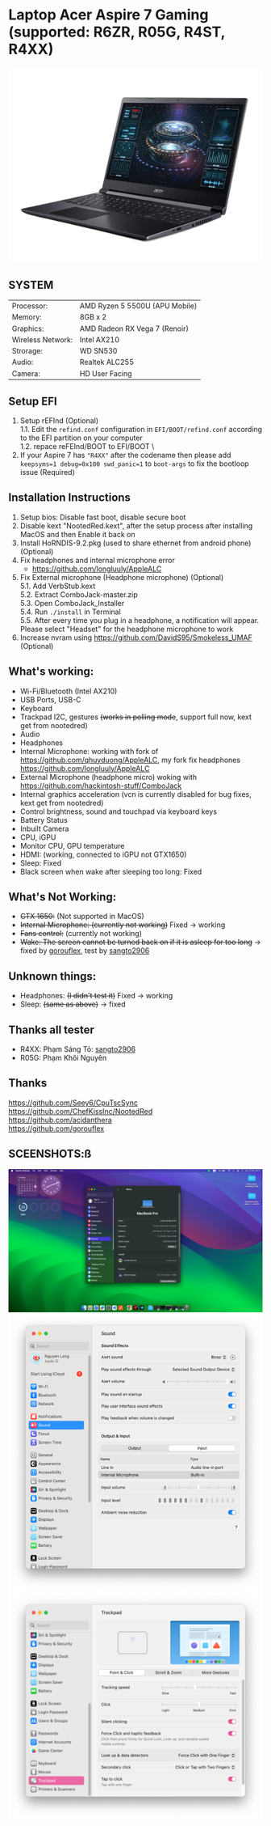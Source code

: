 # Laptop Acer Aspire 7 Gaming (supported: R6ZR, R05G, R4ST, R4XX)

![alt tag](/images/laptopacergamingaspire.png)

## SYSTEM

|                   |                                |
| ----------------- | ------------------------------ |
| Processor:        | AMD Ryzen 5 5500U (APU Mobile) |
| Memory:           | 8GB x 2                        |
| Graphics:         | AMD Radeon RX Vega 7 (Renoir)  |
| Wireless Network: | Intel AX210                    |
| Strorage:         | WD SN530                       |
| Audio:            | Realtek ALC255                 |
| Camera:           | HD User Facing                 |

## Setup EFI

1. Setup rEFInd  (Optional) \
   1.1. Edit the `refind.conf` configuration in `EFI/BOOT/refind.conf` according to the EFI partition on your computer \
   1.2. repace reFEInd/BOOT to EFI/BOOT \
3. If your Aspire 7 has `"R4XX"` after the codename then please add `keepsyms=1 debug=0x100 swd_panic=1` to `boot-args` to fix the bootloop issue (Required)

## Installation Instructions

1. Setup bios: Disable fast boot, disable secure boot
2. Disable kext "NootedRed.kext", after the setup process after installing MacOS and then Enable it back on
3. Install HoRNDIS-9.2.pkg (used to share ethernet from android phone) (Optional)
4. Fix headphones and internal microphone error
   - https://github.com/longluuly/AppleALC
5. Fix External microphone (Headphone microphone) (Optional) \
   5.1. Add VerbStub.kext \
   5.2. Extract ComboJack-master.zip \
   5.3. Open ComboJack_Installer \
   5.4. Run `./install` in Terminal \
   5.5. After every time you plug in a headphone, a notification will appear. Please select "Headset" for the headphone microphone to work
6. Increase nvram using https://github.com/DavidS95/Smokeless_UMAF (Optional) 


## What's working:

- Wi-Fi/Bluetooth (Intel AX210)
- USB Ports, USB-C
- Keyboard
- Trackpad I2C, gestures ~~(works in polling mode~~, support full now, kext get from nootedred)
- Audio
- Headphones
- Internal Microphone: working with fork of https://github.com/qhuyduong/AppleALC, my fork fix headphones https://github.com/longluuly/AppleALC
- External Microphone (headphone micro) woking with https://github.com/hackintosh-stuff/ComboJack
- Internal graphics acceleration (vcn is currently disabled for bug fixes, kext get from nootedred)
- Control brightness, sound and touchpad via keyboard keys
- Battery Status
- Inbuilt Camera
- CPU, iGPU
- Monitor CPU, GPU temperature
- HDMI: (working, connected to iGPU not GTX1650)
- Sleep: Fixed
- Black screen when wake after sleeping too long: Fixed

## What's Not Working:

- ~~GTX 1650:~~ (Not supported in MacOS)
- ~~Internal Microphone: (currently not working)~~ Fixed -> working
- ~~Fans control:~~ (currently not working)
- ~~Wake: The screen cannot be turned back on if it is asleep for too long~~  -> fixed by [gorouflex](https://github.com/gorouflex), test by [sangto2906](https://github.com/sangto2906)

## Unknown things:

- Headphones: ~~(I didn't test it)~~ Fixed -> working
- Sleep: ~~(same as above)~~ -> fixed

## Thanks all tester
- R4XX: Phạm Sáng Tỏ: [sangto2906](https://github.com/sangto2906)
- R05G: Phạm Khôi Nguyên

## Thanks
https://github.com/Seey6/CpuTscSync \
https://github.com/ChefKissInc/NootedRed \
https://github.com/acidanthera \
https://github.com/gorouflex 

## SCEENSHOTS:ß

![](images/img12.png)
![](images/img11.png)
![](images/img7.png)
